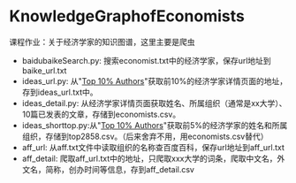 # KnowledgeGraphofEconomists
课程作业：关于经济学家的知识图谱，这里主要是爬虫

- baidubaikeSearch.py: 搜索economist.txt中的经济学家，保存url地址到baike_url.txt
- ideas_url.py: 从"[Top 10% Authors](https://ideas.repec.org/top/top.person.all.html)"获取前10%的经济学家详情页面的地址，存到ideas_url.txt中。
- ideas_detail.py: 从经济学家详情页面获取姓名、所属组织（通常是xx大学）、10篇已发表的文章，存储到economists.csv。
- ideas_shorttop.py:从"[Top 10% Authors](https://ideas.repec.org/top/top.person.all.html)"获取前5%的经济学家的姓名和所属组织，存储到top2858.csv。（后来舍弃不用，用economists.csv替代）
- aff_url: 从aff.txt文件中读取组织的名称查百度百科，保存url地址到aff_url.txt
- aff_detail: 爬取aff_url.txt中的地址，只爬取xxx大学的词条，爬取中文名，外文名，简称，创办时间等信息，存到aff_detail.csv
